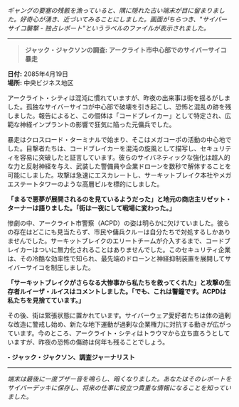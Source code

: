_ギャングの要塞の残骸を漁っていると、隅に隠れた古い端末が目に留まりました。好奇心が湧き、近づいてみることにしました。画面がちらつき、"サイバーサイコ襲撃 - 独占レポート"というラベルのファイルが表示されました。_

---

> **ジャック・ジャクソンの調査: アークライト市中心部でのサイバーサイコ暴走**

**日付:** 2085年4月19日  
**場所:** 中央ビジネス地区

アークライト・シティは混沌に慣れていますが、昨夜の出来事は街を揺るがしました。孤独なサイバーサイコが中心部で破壊を引き起こし、恐怖と混乱の跡を残しました。報告によると、この個体は「コードブレイカー」として特定され、広範な神経インプラントの影響で狂気に陥った元傭兵でした。

暴走はクロスロード・ターミナルで始まり、そこはメガコーポの活動の中心地でした。目撃者たちは、コードブレイカーを混沌の旋風として描写し、セキュリティを容易に突破したと証言しています。彼らのサイバネティックな強化は超人的な力と反射神経を与え、武装した警備員や企業ドローンを数秒で解体することを可能にしました。攻撃は急速にエスカレートし、サーキットブレイク本社やメガエステートタワーのような高層ビルを標的にしました。

**「まるで悪夢が展開されるのを見ているようだった」**と地元の商店主リゼット・ターナーは語りました。**「街は一夜にして戦場に変わった。」**

惨劇の中、アークライト市警察（ACPD）の姿は明らかに欠けていました。彼らの存在はどこにも見当たらず、市民や傭兵クルーは自分たちで対処するしかありませんでした。サーキットブレイクのエリートチームが介入するまで、コードブレイカーはついに無力化されることはありませんでした。このセキュリティ企業は、その冷酷な効率性で知られ、最先端のドローンと神経抑制装置を展開してサイバーサイコを制圧しました。

**「サーキットブレイクがさらなる大惨事から私たちを救ってくれた」**と攻撃の生存者ルイーザ・ルイスはコメントしました。**「でも、これは警鐘です。ACPDは私たちを見捨てています。」**

その後、街は緊張状態に置かれています。サイバーウェア愛好者たちは体の過剰な改造に警戒し始め、新たな地下運動が過剰な企業権力に対抗する動きが広がっています。今のところ、アークライト・シティはトラウマから立ち直ろうとしていますが、昨夜の恐怖の傷跡は何年も残ることでしょう。

**- ジャック・ジャクソン、調査ジャーナリスト**

---

_端末は最後に一度ブザー音を鳴らし、暗くなりました。あなたはそのレポートをサイバーデッキに保存し、将来の仕事に役立つ貴重な情報になることを知っていました。_
